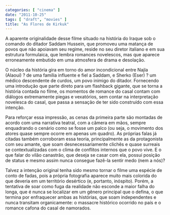 ```yaml
---
categories: [ "cinema" ]
date: "2011-10-25"
tags: [ "draft", "movies" ]
title: "As Flores de Kirkuk"
---
```

A aparente originalidade desse filme situado na história do Iraque sob
o comando do ditador Saddam Hussein, que promoveu uma matança de povos
que não apoiavam seu regime, reside no seu diretor italiano e em sua
estrutura formulaica, que lembra romances novelescos, mas que aparece
erroneamente embutido em uma atmosfera de drama e desolação.

O núcleo da história gira em torno do amor incondicional entre Najla
(Alaoui) ? de uma família influente e fiel a Saddam, e Sherko (Eser) ? um
médico descendente de curdos, um povo inimigo do ditador. Fornecendo
uma introdução que parte direto para um flashback gigante, que se
torna a história contada no filme, os momentos de romance do casal
contam com diálogos extremamente piegas e vexatórios, sem contar na
interpretação novelesca do casal, que passa a sensação de ter sido
construído com essa intenção.

Para reforçar essa impressão, as cenas da primeira parte são montadas
de acordo com uma narrativa teatral, com a câmera em mãos, sempre
enquadrando o cenário como se fosse um palco (ou seja, o movimento dos
atores quase sempre ocorre em apenas um quadro). As próprias falas já
citadas também corroboram essa teoria, principalmente as da protagonista
com seu amante, que soam desnecessariamente clichês e quase surreais se
contextualizadas com o clima de conflitos internos que o povo vive. E
o que falar do vilão canastrão, que deseja se casar com ela, possui
posição de status e mesmo assim nunca consegue fazê-la sentir medo
(nem a nós)?

Talvez a intenção original tenha sido mesmo tornar o filme uma
espécie de conto de fadas, pois a própria fotografia aparece muito
mais colorida do que deveria em um território desértico (e, portanto,
inóspito). Porém, a tentativa de soar como fuga da realidade não
esconde a maior falha do longa, que é nunca se localizar em um gênero
principal que o defina, o que termina por enfraquecer ambas as histórias,
que soam independentes e nunca transitam organicamente: o massacre
histórico ocorrido no país e o romance cafona do casal de namorados.

